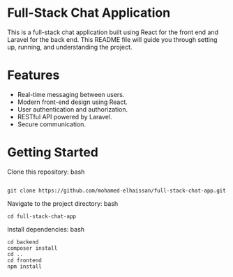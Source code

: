 <h1>Full-Stack Chat Application</h1>
<p>This is a full-stack chat application built using React for the front end and Laravel for the back end. This README file will guide you through setting up, running, and understanding the project.</p>




<h1>
  Features
</h1>
<ul>
  <li>Real-time messaging between users.</li>
  <li>Modern front-end design using React.</li>
  <li>User authentication and authorization.</li>
  <li>RESTful API powered by Laravel.</li>
  <li>Secure communication.</li>
</ul>

<h1>Getting Started</h1>

Clone this repository:
bash
```

git clone https://github.com/mohamed-elhaissan/full-stack-chat-app.git
```
Navigate to the project directory:
bash

```
cd full-stack-chat-app
```
Install dependencies:
bash

```
cd backend
composer install
cd ..
cd frontend
npm install
```
